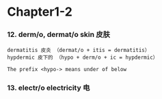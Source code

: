 # Chapter1-2

### 12. derm/o, dermat/o skin 皮肤

```
dermatitis 皮炎 （dermat/o + itis = dermatitis）
hypdermic 皮下的 （hypo + derm/o + ic = hypdermic）

The prefix <hypo-> means under of below
```

### 13. electr/o electricity 电

